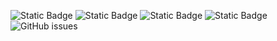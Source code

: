 ![Static Badge](https://img.shields.io/badge/blacklists-60-000000) ![Static Badge](https://img.shields.io/badge/blacklisted-2667434-cc0000) ![Static Badge](https://img.shields.io/badge/whitelisted-2245-00CC00) ![Static Badge](https://img.shields.io/badge/streaming_blacklist-28107-000000) ![GitHub issues](https://img.shields.io/github/issues/fabriziosalmi/blacklists)
